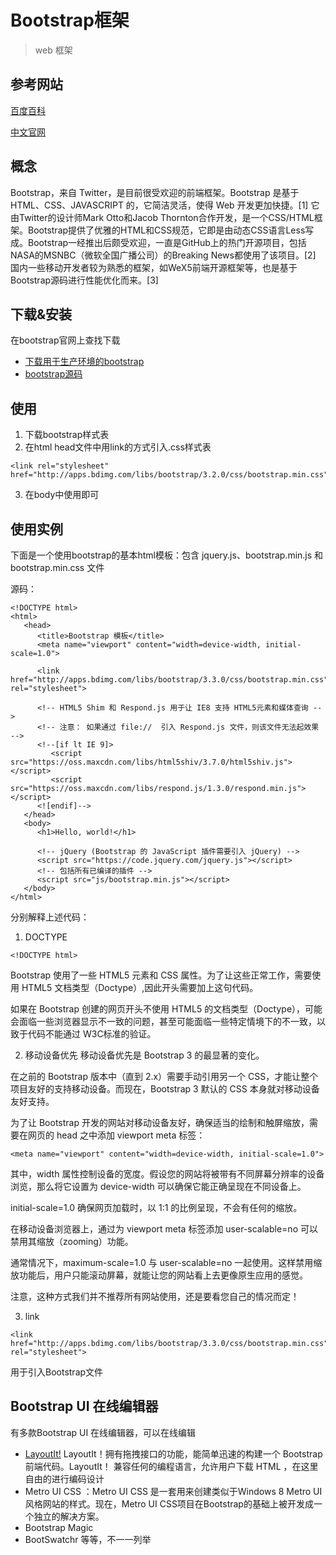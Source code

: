 # Bootstrap框架
> web 框架
## 参考网站

[百度百科](http://baike.baidu.com/link?url=IzCldFe7rLdWbAmA2AJJTkoStsS0ZuyUki1HHEWjscXeMXeKTl4Shp4joK6nhq9kYsF-D3ocj0XugJfXa1M7NX_eJxEzhBBt8UtSKINDTsK)

[中文官网](http://www.bootcss.com/)

## 概念
Bootstrap，来自 Twitter，是目前很受欢迎的前端框架。Bootstrap 是基于 HTML、CSS、JAVASCRIPT 的，它简洁灵活，使得 Web 开发更加快捷。[1]  它由Twitter的设计师Mark Otto和Jacob Thornton合作开发，是一个CSS/HTML框架。Bootstrap提供了优雅的HTML和CSS规范，它即是由动态CSS语言Less写成。Bootstrap一经推出后颇受欢迎，一直是GitHub上的热门开源项目，包括NASA的MSNBC（微软全国广播公司）的Breaking News都使用了该项目。[2]  国内一些移动开发者较为熟悉的框架，如WeX5前端开源框架等，也是基于Bootstrap源码进行性能优化而来。[3] 

## 下载&安装
在bootstrap官网上查找下载
- [下载用于生产环境的bootstrap](http://d.bootcss.com/bootstrap-3.3.5-dist.zip)
- [bootstrap源码](http://d.bootcss.com/bootstrap-3.3.5-dist.zip)

## 使用
1. 下载bootstrap样式表
2. 在html head文件中用link的方式引入.css样式表

```
<link rel="stylesheet" href="http://apps.bdimg.com/libs/bootstrap/3.2.0/css/bootstrap.min.css">
```
3. 在body中使用即可

## 使用实例

下面是一个使用bootstrap的基本html模板：包含 jquery.js、bootstrap.min.js 和 bootstrap.min.css 文件

源码：
```
<!DOCTYPE html>
<html>
   <head>
      <title>Bootstrap 模板</title>
      <meta name="viewport" content="width=device-width, initial-scale=1.0">
      
      <link href="http://apps.bdimg.com/libs/bootstrap/3.3.0/css/bootstrap.min.css" rel="stylesheet">

      <!-- HTML5 Shim 和 Respond.js 用于让 IE8 支持 HTML5元素和媒体查询 -->
      <!-- 注意： 如果通过 file://  引入 Respond.js 文件，则该文件无法起效果 -->
      <!--[if lt IE 9]>
         <script src="https://oss.maxcdn.com/libs/html5shiv/3.7.0/html5shiv.js"></script>
         <script src="https://oss.maxcdn.com/libs/respond.js/1.3.0/respond.min.js"></script>
      <![endif]-->
   </head>
   <body>
      <h1>Hello, world!</h1>

      <!-- jQuery (Bootstrap 的 JavaScript 插件需要引入 jQuery) -->
      <script src="https://code.jquery.com/jquery.js"></script>
      <!-- 包括所有已编译的插件 -->
      <script src="js/bootstrap.min.js"></script>
   </body>
</html>
```
分别解释上述代码：
 1. DOCTYPE
```
<!DOCTYPE html>
```
Bootstrap 使用了一些 HTML5 元素和 CSS 属性。为了让这些正常工作，需要使用 HTML5 文档类型（Doctype）,因此开头需要加上这句代码。

如果在 Bootstrap 创建的网页开头不使用 HTML5 的文档类型（Doctype），可能会面临一些浏览器显示不一致的问题，甚至可能面临一些特定情境下的不一致，以致于代码不能通过 W3C标准的验证。

2. 移动设备优先
移动设备优先是 Bootstrap 3 的最显著的变化。

在之前的 Bootstrap 版本中（直到 2.x）需要手动引用另一个 CSS，才能让整个项目友好的支持移动设备。而现在，Bootstrap 3 默认的 CSS 本身就对移动设备友好支持。

为了让 Bootstrap 开发的网站对移动设备友好，确保适当的绘制和触屏缩放，需要在网页的 head 之中添加 viewport meta 标签：
```
<meta name="viewport" content="width=device-width, initial-scale=1.0">
```
其中，width 属性控制设备的宽度。假设您的网站将被带有不同屏幕分辨率的设备浏览，那么将它设置为 device-width 可以确保它能正确呈现在不同设备上。

initial-scale=1.0 确保网页加载时，以 1:1 的比例呈现，不会有任何的缩放。

在移动设备浏览器上，通过为 viewport meta 标签添加 user-scalable=no 可以禁用其缩放（zooming）功能。

通常情况下，maximum-scale=1.0 与 user-scalable=no 一起使用。这样禁用缩放功能后，用户只能滚动屏幕，就能让您的网站看上去更像原生应用的感觉。

注意，这种方式我们并不推荐所有网站使用，还是要看您自己的情况而定！

3. link
```
<link href="http://apps.bdimg.com/libs/bootstrap/3.3.0/css/bootstrap.min.css" rel="stylesheet">
```
用于引入Bootstrap文件
## Bootstrap UI 在线编辑器

有多款Bootstrap UI 在线编辑器，可以在线编辑
- [LayoutIt!](http://www.layoutit.com/)
LayoutIt！拥有拖拽接口的功能，能简单迅速的构建一个 Bootstrap 前端代码。LayoutIt！ 兼容任何的编程语言，允许用户下载 HTML ，在这里自由的进行编码设计
- Metro UI CSS ：Metro UI CSS 是一套用来创建类似于Windows 8 Metro UI风格网站的样式。现在，Metro UI CSS项目在Bootstrap的基础上被开发成一个独立的解决方案。 
- Bootstrap Magic
- BootSwatchr
等等，不一一列举
